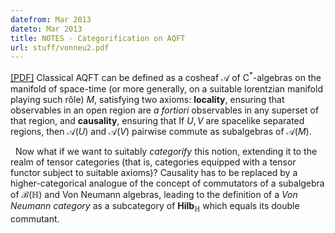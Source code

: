 ```yaml
---
datefrom: Mar 2013
dateto: Mar 2013
title: NOTES - Categorification on AQFT
url: stuff/vonneu2.pdf
---
```

[[PDF]](stuff/vonneu2.pdf) 
Classical AQFT can be defined as a cosheaf $\mathcal{A}$ of $\mathrm{C}^\ast$-algebras on the manifold of space-time (or more generally, on a suitable lorentzian manifold playing such rôle) <i>M</i>, satisfying two axioms: <b>locality</b>, ensuring that observables in an open region are <i>a fortiori</i> observables in any superset of that region, and <b>causality</b>, ensuring that If 	$U,V$ are spacelike separated regions, then $\mathcal A(U)$ and $\mathcal A(V)$ pairwise commute as subalgebras of $\mathcal A(M)$.<br>

&nbsp; Now what if we want to suitably <i>categorify</i> this notion, extending it to the realm of tensor  categories (that is, categories equipped with a tensor functor subject to suitable axioms)? Causality has  to be replaced by a higher-categorical analogue of the concept of commutators of a subalgebra of $\mathcal{B}(\mathbb H)$ and Von Neumann algebras, leading to the definition of a <i>Von Neumann category</i> as a subcategory of $\mathbf{Hilb}_{\mathbb H}$ which equals its double commutant.
